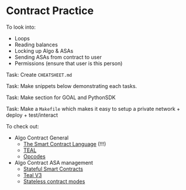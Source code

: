 # Contract Practice

To look into:
* Loops
* Reading balances
* Locking up Algo & ASAs
* Sending ASAs from contract to user
* Permissions (ensure that user is this person)

Task: Create `CHEATSHEET.md`

Task: Make snippets below demonstrating each tasks.

Task: Make section for GOAL and PythonSDK

Task: Make a `Makefile` which makes it easy to setup a private network + deploy + test/interact

To check out:
* Algo Contract General
  * [The Smart Contract Language](https://developer.algorand.org/docs/features/asc1/teal/#create-publication-overlay) (!!!)
  * [TEAL](https://developer.algorand.org/docs/reference/teal/specification/#operations)
  * [Opcodes](https://developer.algorand.org/docs/reference/teal/opcodes/#pop)
* Algo Contract ASA management
  * [Stateful Smart Contracts](https://developer.algorand.org/docs/features/asc1/stateful/#using-assets-in-smart-contracts)
  * [Teal V3](https://developer.algorand.org/articles/introducing-teal-version-3/?query=atomi)
  * [Stateless contract modes](https://developer.algorand.org/docs/features/asc1/stateless/modes/#contract-account)
